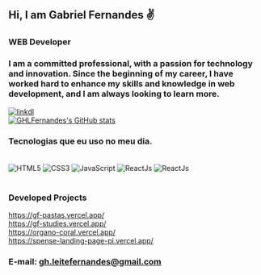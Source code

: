 ## Hi, I am Gabriel Fernandes ✌️
### WEB Developer
### I am a committed professional, with a passion for technology and innovation. Since the beginning of my career, I have worked hard to enhance my skills and knowledge in web development, and I am always looking to learn more.

[![linkdl](https://img.shields.io/badge/LinkedIn-0077B5?style=for-the-badge&logo=linkedin&logoColor=white)](https://www.linkedin.com/in/ghfernandes/)<br>
[![GHLFernandes's GitHub stats](https://github-readme-stats.vercel.app/api?username=GHLFernandes&theme=dracula)](https://github.com/GHLFernandes/github-readme-stats)


### Tecnologias que eu uso no meu dia.
<div style="display: inline_block"><br/> 
<img align="center" alt="HTML5" src="https://img.shields.io/badge/HTML5-E34F26?style=for-the-badge&logo=html5&logoColor=white"> 
<img align="center" alt="CSS3" src="https://img.shields.io/badge/CSS3-1572B6?style=for-the-badge&logo=css3&logoColor=white">
<img align="center" alt="JavaScript" src="https://img.shields.io/badge/JavaScript-F7DF1E?style=for-the-badge&logo=javascript&logoColor=black">
<img align="center" alt="ReactJs" src="https://img.shields.io/badge/React-20232A?style=for-the-badge&logo=react&logoColor=61DAFB"> 
<img align="center" alt="ReactJs" src="https://img.shields.io/badge/PostgreSql-blue?style=for-the-badge&logo=postgresql&logoColor=white"> 
</div><br>

### Developed Projects

https://gf-pastas.vercel.app/<br>
https://gf-studies.vercel.app/<br>
https://organo-coral.vercel.app/<br>
https://spense-landing-page-pi.vercel.app/

### E-mail: gh.leitefernandes@gmail.com
